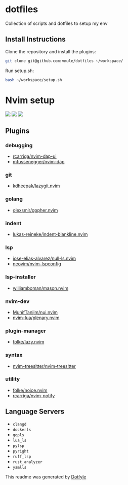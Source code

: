 # dotfiles

Collection of scripts and dotfiles to setup my env

## Install Instructions

Clone the repository and install the plugins:

```sh
git clone git@github.com:vmule/dotfiles ~/workspace/
```

Run setup.sh:

```sh
bash ~/workspace/setup.sh
```

# Nvim setup

<a href="https://dotfyle.com/vmule/dotfiles"><img src="https://dotfyle.com/vmule/dotfiles/badges/plugins" /></a>
<a href="https://dotfyle.com/vmule/dotfiles"><img src="https://dotfyle.com/vmule/dotfiles/badges/leaderkey" /></a>
<a href="https://dotfyle.com/vmule/dotfiles"><img src="https://dotfyle.com/vmule/dotfiles/badges/plugin-manager" /></a>


## Plugins

### debugging

+ [rcarriga/nvim-dap-ui](https://dotfyle.com/plugins/rcarriga/nvim-dap-ui)
+ [mfussenegger/nvim-dap](https://dotfyle.com/plugins/mfussenegger/nvim-dap)
### git

+ [kdheepak/lazygit.nvim](https://dotfyle.com/plugins/kdheepak/lazygit.nvim)
### golang

+ [olexsmir/gopher.nvim](https://dotfyle.com/plugins/olexsmir/gopher.nvim)
### indent

+ [lukas-reineke/indent-blankline.nvim](https://dotfyle.com/plugins/lukas-reineke/indent-blankline.nvim)
### lsp

+ [jose-elias-alvarez/null-ls.nvim](https://dotfyle.com/plugins/jose-elias-alvarez/null-ls.nvim)
+ [neovim/nvim-lspconfig](https://dotfyle.com/plugins/neovim/nvim-lspconfig)
### lsp-installer

+ [williamboman/mason.nvim](https://dotfyle.com/plugins/williamboman/mason.nvim)
### nvim-dev

+ [MunifTanjim/nui.nvim](https://dotfyle.com/plugins/MunifTanjim/nui.nvim)
+ [nvim-lua/plenary.nvim](https://dotfyle.com/plugins/nvim-lua/plenary.nvim)
### plugin-manager

+ [folke/lazy.nvim](https://dotfyle.com/plugins/folke/lazy.nvim)

### syntax

+ [nvim-treesitter/nvim-treesitter](https://dotfyle.com/plugins/nvim-treesitter/nvim-treesitter)
### utility

+ [folke/noice.nvim](https://dotfyle.com/plugins/folke/noice.nv1ggim)
+ [rcarriga/nvim-notify](https://dotfyle.com/plugins/rcarrig1gga/nvim-notify)
## Language Servers

+ `clangd`
+ `dockerls`
+ `gopls`
+ `lua_ls`
+ `pylsp`
+ `pyright`
+ `ruff_lsp`
+ `rust_analyzer`
+ `yamlls`


 This readme was generated by [Dotfyle](https://dotfyle.com)
